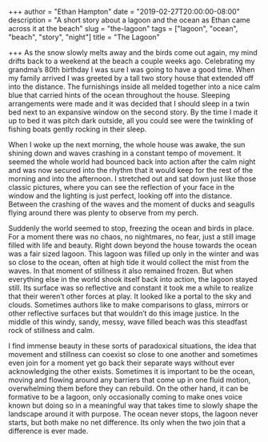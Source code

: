 +++
author = "Ethan Hampton"
date = "2019-02-27T20:00:00-08:00"
description = "A short story about a lagoon and the ocean as Ethan came across it at the beach"
slug = "the-lagoon"
tags = ["lagoon", "ocean", "beach", "story", "night"]
title = "The Lagoon"

+++
As the snow slowly melts away and the birds come out again, my mind drifts back to a weekend at the beach a couple weeks ago. Celebrating my grandma’s 80th birthday I was sure I was going to have a good time. When my family arrived I was greeted by a tall two story house that extended off into the distance. The furnishings inside all melded together into a nice calm blue that carried hints of the ocean throughout the house. Sleeping arrangements were made and it was decided that I should sleep in a twin bed next to an expansive window on the second story. By the time I made it up to bed it was pitch dark outside, all you could see were the twinkling of fishing boats gently rocking in their sleep.

When I woke up the next morning, the whole house was awake, the sun shining down and waves crashing in a constant tempo of movement. It seemed the whole world had bounced back into action after the calm night and was now secured into the rhythm that it would keep for the rest of the morning and into the afternoon. I stretched out and sat down just like those classic pictures, where you can see the reflection of your face in the window and the lighting is just perfect, looking off into the distance. Between the crashing of the waves and the moment of ducks and seagulls flying around there was plenty to observe from my perch.

Suddenly the world seemed to stop, freezing the ocean and birds in place. For a moment there was no chaos, no nightmares, no fear, just a still image filled with life and beauty. Right down beyond the house towards the ocean was a fair sized lagoon. This lagoon was filled up only in the winter and was so close to the ocean, often at high tide it would collect the mist from the waves. In that moment of stillness it also remained frozen. But when everything else in the world shook itself back into action, the lagoon stayed still. Its surface was so reflective and constant it took me a while to realize that their weren’t other forces at play. It looked like a portal to the sky and clouds. Sometimes authors like to make comparisons to glass, mirrors or other reflective surfaces but that wouldn’t do this image justice. In the middle of this windy, sandy, messy, wave filled beach was this steadfast rock of stillness and calm.

I find immense beauty in these sorts of paradoxical situations, the idea that movement and stillness can coexist so close to one another and sometimes even join for a moment yet go back their separate ways without ever acknowledging the other exists. Sometimes it is important to be the ocean, moving and flowing around any barriers that come up in one fluid motion, overwhelming them before they can rebuild. On the other hand, it can be formative to be a lagoon, only occasionally coming to make ones voice known but doing so in a meaningful way that takes time to slowly shape the landscape around it with purpose. The ocean never stops, the lagoon never starts, but both make no net difference. Its only when the two join that a difference is ever made.